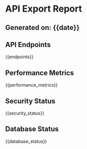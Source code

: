 # API Export Report

## Generated on: {{date}}

## API Endpoints
{{endpoints}}

## Performance Metrics
{{performance_metrics}}

## Security Status
{{security_status}}

## Database Status
{{database_status}} 